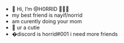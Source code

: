 - 👋 Hi, I’m @H0RRID 🦹🏽‍♂️
- my best friend is nayif/norrid
- am curently doing your mom 
- 💞️ ur a cutie 
- �discord is horrid#001 i need more friends 

<!---
H0RRID/H0RRID is a ✨ special ✨ repository because its `README.md` (this file) appears on your GitHub profile.
You can click the Preview link to take a look at your changes.
--->
